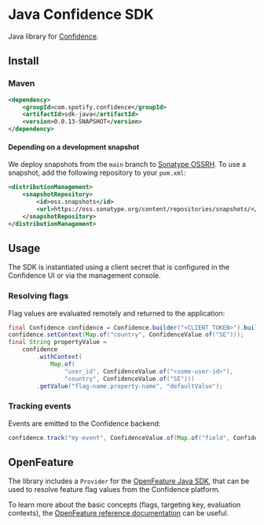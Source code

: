 # Java Confidence SDK

Java library for [Confidence](https://confidence.spotify.com/).

## Install

### Maven
 
<!-- x-release-please-start-version -->
```xml
<dependency>
    <groupId>com.spotify.confidence</groupId>
    <artifactId>sdk-java</artifactId>
    <version>0.0.13-SNAPSHOT</version>
</dependency>
```
<!---x-release-please-end-->

#### Depending on a development snapshot
We deploy snapshots from the `main` branch to [Sonatype OSSRH](https://oss.sonatype.org/content/repositories/snapshots/com/spotify/confidence/sdk-java/).
To use a snapshot, add the following repository to your `pom.xml`:
```xml
<distributionManagement>
    <snapshotRepository>
        <id>oss.snapshots</id>
        <url>https://oss.sonatype.org/content/repositories/snapshots/</url>
    </snapshotRepository>
</distributionManagement>
```

## Usage

The SDK is instantiated using a client secret that is configured in the Confidence UI or via the
management console.

### Resolving flags
Flag values are evaluated remotely and returned to the application:
```java
final Confidence confidence = Confidence.builder("<CLIENT_TOKEN>").build();
confidence.setContext(Map.of("country", ConfidenceValue.of("SE")));
final String propertyValue =
    confidence
        .withContext(
            Map.of(
                "user_id", ConfidenceValue.of("<some-user-id>"),
                "country", ConfidenceValue.of("SE")))
        .getValue("flag-name.property-name", "defaultValue");
```

### Tracking events
Events are emitted to the Confidence backend:
```java
confidence.track("my-event", ConfidenceValue.of(Map.of("field", ConfidenceValue.of("data"))));
```

## OpenFeature
The library includes a `Provider` for
the [OpenFeature Java SDK](https://openfeature.dev/docs/tutorials/getting-started/java), that can be
used to resolve feature flag values from the Confidence platform.

To learn more about the basic concepts (flags, targeting key, evaluation contexts),
the [OpenFeature reference documentation](https://openfeature.dev/docs/reference/intro) can be
useful.